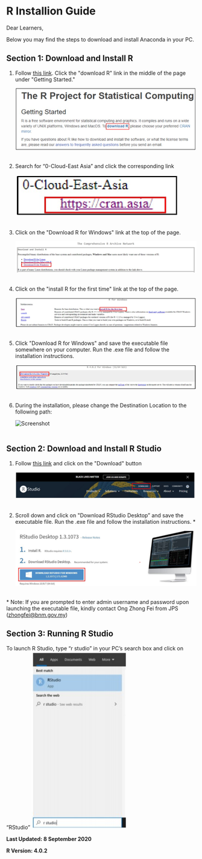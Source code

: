 # R Installion Guide

Dear Learners,

Below you may find the steps to download and install Anaconda in your PC. 

## Section 1: Download and Install R
1. Follow [this link](https://www.r-project.org/). Click the "download R" link in the middle of the page under "Getting Started."

    ![Screenshot](img/rweb1.jpg)
<br></br>  

2. Search for “0-Cloud-East Asia” and click the corresponding link

    ![Screenshot](img/rweb2.jpg)
<br></br> 

3. Click on the "Download R for Windows" link at the top of the page. 

    ![Screenshot](img/rweb3.jpg)
<br></br>  

4. Click on the "install R for the first time" link at the top of the page.

    ![Screenshot](img/rweb4.jpg)
<br></br>  

5. Click "Download R for Windows" and save the executable file somewhere on your computer. Run the .exe file and follow the installation instructions.

    ![Screenshot](img/rweb5.jpg)
<br></br>  

6. During the installation, please change the Destination Location to the following path:

    ![Screenshot](img/rweb6.jpg)
<br></br>  

## Section 2: Download and Install R Studio

1. Follow [this link](www.rstudio.com) and click on the "Download" button

    ![Screenshot](img/rstudio_inst1.jpg)
<br></br>  

2. Scroll down and click on "Download RStudio Desktop” and save the executable file. Run the .exe file and follow the installation instructions. *

    ![Screenshot](img/rstudio_inst2.jpg)
<br></br>  

\* Note: If you are prompted to enter admin username and password upon launching the
executable file, kindly contact Ong Zhong Fei from JPS (zhongfei@bnm.gov.my) 

## Section 3: Running R Studio
To launch R Studio, type “r studio” in your PC’s search box and click on “RStudio”
    <img src="../img/rstudio.jpg" width="250"/>


**Last Updated: 8 September 2020**

**R Version: 4.0.2**